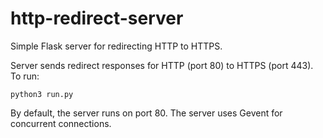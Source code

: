 # http-redirect-server
Simple Flask server for redirecting HTTP to HTTPS.

Server sends redirect responses for HTTP (port 80) to HTTPS (port 443).
To run:

```
python3 run.py
```

By default, the server runs on port 80.
The server uses Gevent for concurrent connections.
